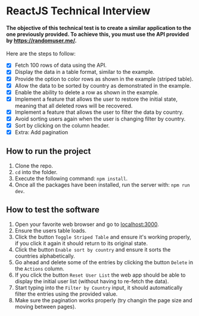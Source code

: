 # ReactJS Technical Interview

#### The objective of this technical test is to create a similar application to the one previously provided. To achieve this, you must use the API provided by https://randomuser.me/.

Here are the steps to follow:
- [x] Fetch 100 rows of data using the API.
- [x] Display the data in a table format, similar to the example.
- [x] Provide the option to color rows as shown in the example (striped table).
- [x] Allow the data to be sorted by country as demonstrated in the example.
- [x] Enable the ability to delete a row as shown in the example.
- [x] Implement a feature that allows the user to restore the initial state, meaning that all deleted rows will be recovered.
- [x] Implement a feature that allows the user to filter the data by country.
- [x] Avoid sorting users again when the user is changing filter by country.
- [x] Sort by clicking on the column header.
- [x] Extra: Add pagination

## How to run the project
1. Clone the repo.
2. `cd` into the folder.
3. Execute the following command: `npm install`.
4. Once all the packages have been installed, run the server with: `npm run dev`.

## How to test the software
1. Open your favorite web browser and go to [localhost:3000](localhost:3000).
2. Ensure the users table loads.
3. Click the button `Toggle Striped Table` and ensure it's working properly, if you click it again it should return to its original state.
4. Click the button `Enable sort by country` and ensure it sorts the countries alphabetically.
5. Go ahead and delete some of the entries by clicking the button `Delete` in the `Actions` column.
6. If you click the button `Reset User List` the web app should be able to display the initial user list (without having to re-fetch the data).
7. Start typing into the `Filter by Country` input, it should automatically filter the entries using the provided value.
8. Make sure the pagination works properly (try changin the page size and moving between pages).